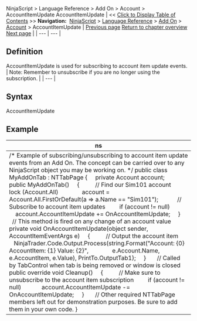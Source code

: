 ﻿
NinjaScript \> Language Reference \> Add On \> Account \> AccountItemUpdate
AccountItemUpdate
| \<\< [Click to Display Table of Contents](accountitemupdate.md) \>\> **Navigation:**     [NinjaScript](ninjascript-1.md) \> [Language Reference](language_reference_wip-1.md) \> [Add On](add_on-1.md) \> [Account](account_class-1.md) \> AccountItemUpdate | [Previous page](accountitem-1.md) [Return to chapter overview](account_class-1.md) [Next page](accountstatusupdate-1.md) |
| --- | --- |
## Definition
AccountItemUpdate is used for subscribing to account item update events. 
 
| Note: Remember to unsubscribe if you are no longer using the subscription. |
| --- |

## Syntax
AccountItemUpdate

## Example
| ns |
| --- |
| /\* Example of subscribing/unsubscribing to account item update events from an Add On. The concept can be carried over to any NinjaScript object you may be working on. \*/ public class MyAddOnTab : NTTabPage {      private Account account;      public MyAddOnTab()      {           // Find our Sim101 account          lock (Account.All)                account \= Account.All.FirstOrDefault(a \=\> a.Name \=\= "Sim101");             // Subscribe to account item updates          if (account !\= null)                account.AccountItemUpdate \+\= OnAccountItemUpdate;      }        // This method is fired on any change of an account value      private void OnAccountItemUpdate(object sender, AccountItemEventArgs e)      {           // Output the account item           NinjaTrader.Code.Output.Process(string.Format("Account: {0} AccountItem: {1} Value: {2}",                e.Account.Name, e.AccountItem, e.Value), PrintTo.OutputTab1\);      }        // Called by TabControl when tab is being removed or window is closed      public override void Cleanup()      {           // Make sure to unsubscribe to the account item subscription          if (account !\= null)               account.AccountItemUpdate \-\= OnAccountItemUpdate;      }        // Other required NTTabPage members left out for demonstration purposes. Be sure to add them in your own code. } |

